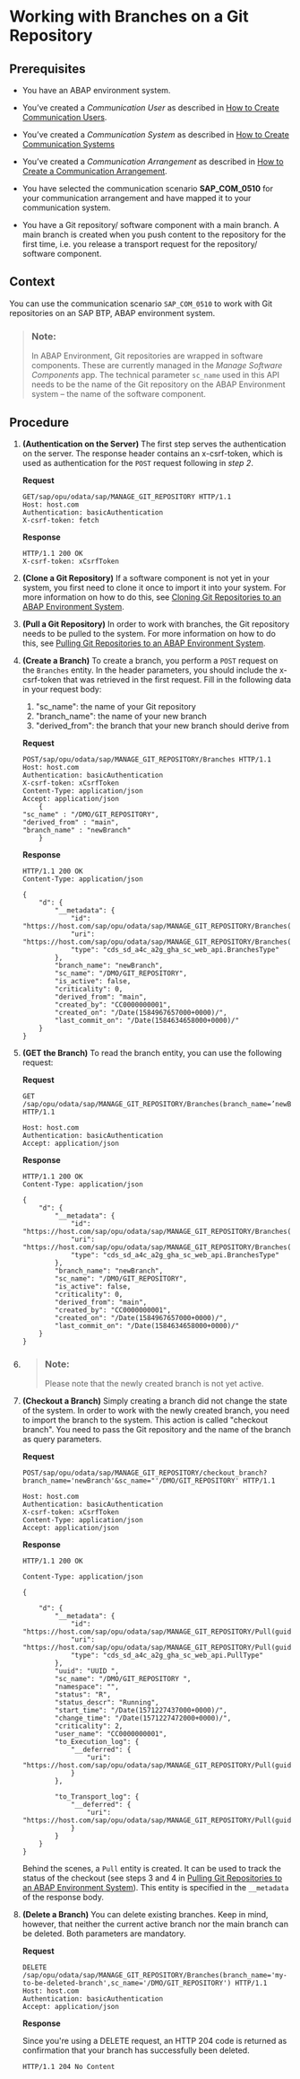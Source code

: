 <!-- loiof571353ba0c24f37bd77c8b4b8ff5530 -->

# Working with Branches on a Git Repository



<a name="loiof571353ba0c24f37bd77c8b4b8ff5530__prereq_ign_rdy_clb"/>

## Prerequisites

-   You have an ABAP environment system.

-   You’ve created a *Communication User* as described in [How to Create Communication Users](../50-administration-and-ops/how-to-create-communication-users-0377ade.md).

-   You’ve created a *Communication System* as described in [How to Create Communication Systems](../50-administration-and-ops/how-to-create-communication-systems-c2234ac.md)
-   You’ve created a *Communication Arrangement* as described in [How to Create a Communication Arrangement](../50-administration-and-ops/how-to-create-a-communication-arrangement-a0771f6.md).

-   You have selected the communication scenario **SAP\_COM\_0510** for your communication arrangement and have mapped it to your communication system.
-   You have a Git repository/ software component with a main branch. A main branch is created when you push content to the repository for the first time, i.e. you release a transport request for the repository/ software component.



<a name="loiof571353ba0c24f37bd77c8b4b8ff5530__context_app_2gy_clb"/>

## Context

You can use the communication scenario `SAP_COM_0510` to work with Git repositories on an SAP BTP, ABAP environment system.

> ### Note:  
> In ABAP Environment, Git repositories are wrapped in software components. These are currently managed in the *Manage Software Components* app. The technical parameter `sc_name` used in this API needs to be the name of the Git repository on the ABAP Environment system – the name of the software component.



<a name="loiof571353ba0c24f37bd77c8b4b8ff5530__steps_bgs_k42_dlb"/>

## Procedure

1.  **\(Authentication on the Server\)** The first step serves the authentication on the server. The response header contains an x-csrf-token, which is used as authentication for the `POST` request following in *step 2*.

    **Request**

    ```
    GET/sap/opu/odata/sap/MANAGE_GIT_REPOSITORY HTTP/1.1
    Host: host.com
    Authentication: basicAuthentication
    X-csrf-token: fetch
    
    ```

    **Response**

    ```
    HTTP/1.1 200 OK
    X-csrf-token: xCsrfToken
    
    ```

2.  **\(Clone a Git Repository\)** If a software component is not yet in your system, you first need to clone it once to import it into your system. For more information on how to do this, see [Cloning Git Repositories to an ABAP Environment System](cloning-git-repositories-to-an-abap-environment-system-0552763.md).

3.  **\(Pull a Git Repository\)** In order to work with branches, the Git repository needs to be pulled to the system. For more information on how to do this, see [Pulling Git Repositories to an ABAP Environment System](pulling-git-repositories-to-an-abap-environment-system-80a8d52.md).

4.  **\(Create a Branch\)** To create a branch, you perform a `POST` request on the `Branches` entity. In the header parameters, you should include the x-csrf-token that was retrieved in the first request. Fill in the following data in your request body:

    1.  "sc\_name": the name of your Git repository
    2.  "branch\_name": the name of your new branch
    3.  "derived\_from": the branch that your new branch should derive from

    **Request**

    ```
    POST/sap/opu/odata/sap/MANAGE_GIT_REPOSITORY/Branches HTTP/1.1
    Host: host.com
    Authentication: basicAuthentication
    X-csrf-token: xCsrfToken
    Content-Type: application/json
    Accept: application/json
    	{
    "sc_name" : "/DMO/GIT_REPOSITORY",
    "derived_from" : "main",
    "branch_name" : "newBranch"
    	}
    ```

    **Response**

    ```
    HTTP/1.1 200 OK
    Content-Type: application/json
    
    {
    	"d": {
    		"__metadata": {
    			"id": "https://host.com/sap/opu/odata/sap/MANAGE_GIT_REPOSITORY/Branches(branch_name='newBranch',sc_name='/DMO/GIT_REPOSITORY')",
    			"uri": "https://host.com/sap/opu/odata/sap/MANAGE_GIT_REPOSITORY/Branches(branch_name='newBranch',sc_name='/DMO/GIT_REPOSITORY')",
    			"type": "cds_sd_a4c_a2g_gha_sc_web_api.BranchesType"
    		},
    		"branch_name": "newBranch",
    		"sc_name": "/DMO/GIT_REPOSITORY",
    		"is_active": false,
    		"criticality": 0,
    		"derived_from": "main",
    		"created_by": "CC0000000001",
    		"created_on": "/Date(1584967657000+0000)/",
    		"last_commit_on": "/Date(1584634658000+0000)/"
    	}
    }
    ```

5.  **\(GET the Branch\)** To read the branch entity, you can use the following request:

    **Request**

    ```
    GET /sap/opu/odata/sap/MANAGE_GIT_REPOSITORY/Branches(branch_name=’newBranch’,sc_name=’/DMO/GIT_REPOSITORY’ HTTP/1.1
    
    Host: host.com
    Authentication: basicAuthentication
    Accept: application/json
    ```

    **Response**

    ```
    HTTP/1.1 200 OK
    Content-Type: application/json
    
    {
    	"d": {
    		"__metadata": {
    			"id": "https://host.com/sap/opu/odata/sap/MANAGE_GIT_REPOSITORY/Branches(branch_name='newBranch',sc_name='/DMO/GIT_REPOSITORY')",
    			"uri": "https://host.com/sap/opu/odata/sap/MANAGE_GIT_REPOSITORY/Branches(branch_name='newBranch',sc_name='/DMO/GIT_REPOSITORY')",
    			"type": "cds_sd_a4c_a2g_gha_sc_web_api.BranchesType"
    		},
    		"branch_name": "newBranch",
    		"sc_name": "/DMO/GIT_REPOSITORY",
    		"is_active": false,
    		"criticality": 0,
    		"derived_from": "main",
    		"created_by": "CC0000000001",
    		"created_on": "/Date(1584967657000+0000)/",
    		"last_commit_on": "/Date(1584634658000+0000)/"
    	}
    }
    ```

6.  > ### Note:  
    > Please note that the newly created branch is not yet active.

7.  **\(Checkout a Branch\)** Simply creating a branch did not change the state of the system. In order to work with the newly created branch, you need to import the branch to the system. This action is called "checkout branch". You need to pass the Git repository and the name of the branch as query parameters.

    **Request**

    ```
    POST/sap/opu/odata/sap/MANAGE_GIT_REPOSITORY/checkout_branch?branch_name='newBranch'&sc_name="'/DMO/GIT_REPOSITORY' HTTP/1.1
    
    Host: host.com
    Authentication: basicAuthentication
    X-csrf-token: xCsrfToken
    Content-Type: application/json
    Accept: application/json
    ```

    **Response**

    ```
    HTTP/1.1 200 OK
    
    Content-Type: application/json
    
    {
    
    	"d": {
    		"__metadata": {
    			"id": "https://host.com/sap/opu/odata/sap/MANAGE_GIT_REPOSITORY/Pull(guid’UUID’)", 
    			"uri": "https://host.com/sap/opu/odata/sap/MANAGE_GIT_REPOSITORY/Pull(guid’UUID’)", 
    			"type": "cds_sd_a4c_a2g_gha_sc_web_api.PullType"
    		},
    		"uuid": "UUID ",
    		"sc_name": "/DMO/GIT_REPOSITORY ",
    		"namespace": "",
    		"status": "R",
    		"status_descr": "Running",
    		"start_time": "/Date(1571227437000+0000)/",
    		"change_time": "/Date(1571227472000+0000)/",
    		"criticality": 2,
    		"user_name": "CC0000000001",
    		"to_Execution_log": {
    			"__deferred": {
    				"uri": "https://host.com/sap/opu/odata/sap/MANAGE_GIT_REPOSITORY/Pull(guid’UUID’)/to_Execution_log"
    			}
    		},
    
    		"to_Transport_log": {
    			"__deferred": {
    				"uri": "https://host.com/sap/opu/odata/sap/MANAGE_GIT_REPOSITORY/Pull(guid’UUID’)/to_Transport_log"
    			}
    		}
    	}
    }
    ```

    Behind the scenes, a `Pull` entity is created. It can be used to track the status of the checkout \(see steps 3 and 4 in [Pulling Git Repositories to an ABAP Environment System](pulling-git-repositories-to-an-abap-environment-system-80a8d52.md)\). This entity is specified in the `__metadata` of the response body.

8.  **\(Delete a Branch\)** You can delete existing branches. Keep in mind, however, that neither the current active branch nor the main branch can be deleted. Both parameters are mandatory.

    **Request**

    ```
    DELETE /sap/opu/odata/sap/MANAGE_GIT_REPOSITORY/Branches(branch_name='my-to-be-deleted-branch',sc_name='/DMO/GIT_REPOSITORY') HTTP/1.1
    Host: host.com
    Authentication: basicAuthentication
    Accept: application/json
    
    ```

    **Response**

    Since you're using a DELETE request, an HTTP 204 code is returned as confirmation that your branch has successfully been deleted.

    ```
    HTTP/1.1 204 No Content
    ```


